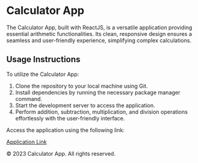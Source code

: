 <!DOCTYPE html>
<html lang="en">
<body>

  <h1>Calculator App</h1>
  <p>The Calculator App, built with ReactJS, is a versatile application providing essential arithmetic functionalities. Its clean, responsive design ensures a seamless and user-friendly experience, simplifying complex calculations.</p>

  <h2>Usage Instructions</h2>
  <p>To utilize the Calculator App:</p>
  <ol>
    <li>Clone the repository to your local machine using Git.</li>
    <li>Install dependencies by running the necessary package manager command.</li>
    <li>Start the development server to access the application.</li>
    <li>Perform addition, subtraction, multiplication, and division operations effortlessly with the user-friendly interface.</li>
  </ol>

  <p>Access the application using the following link:</p>
  <a href="https://calculator-9bbfd.web.app/">Application Link</a>

  <footer>
    <p>&copy; 2023 Calculator App. All rights reserved.</p>
  </footer>

</body>
</html>
